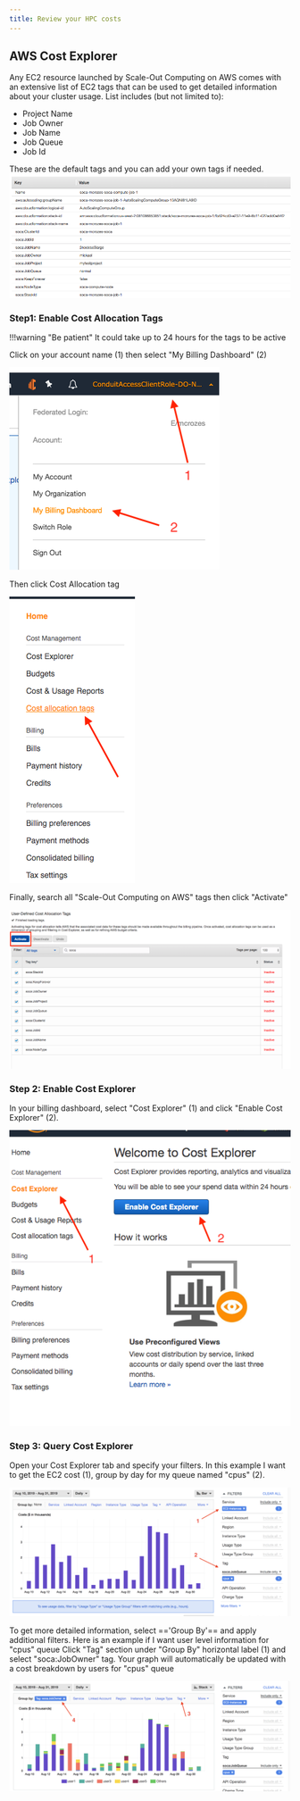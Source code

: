 ```yaml
---
title: Review your HPC costs
---
```


## AWS Cost Explorer

Any EC2 resource launched by Scale-Out Computing on AWS comes with an extensive list of EC2 tags that can be used to get detailed information about your cluster usage. List includes (but not limited to):

- Project Name
- Job Owner
- Job Name
- Job Queue
- Job Id

These are the default tags and you can add your own tags if needed. 
![](../imgs/budget-11.png)


### Step1: Enable Cost Allocation Tags

!!!warning "Be patient"
    It could take up to 24 hours for the tags to be active

Click on your account name (1) then select "My Billing Dashboard" (2)  

![](../imgs/budget-1.png)

Then click Cost Allocation tag

![](../imgs/budget-2.png)

Finally, search all "Scale-Out Computing on AWS" tags then click "Activate"  

![](../imgs/budget-3.png)

### Step 2: Enable Cost Explorer

In your billing dashboard, select "Cost Explorer" (1) and click "Enable Cost Explorer" (2).

![](../imgs/budget-4.png)

### Step 3: Query Cost Explorer

Open your Cost Explorer tab and specify your filters. In this example I want to get the EC2 cost (1), group by day for my queue named "cpus" (2).  

![](../imgs/budget-5.png)

To get more detailed information, select =='Group By'== and apply additional filters. 
Here is an example if I want user level information for "cpus" queue Click "Tag" section under "Group By" horizontal label (1) and select "soca:JobOwner" tag. Your graph will automatically be updated with a cost breakdown by users for "cpus" queue  

![](../imgs/budget-6.png)
